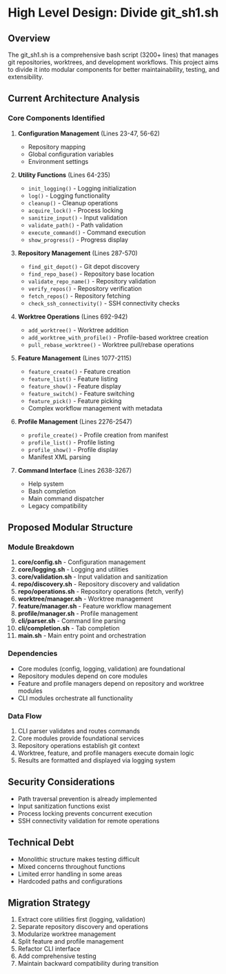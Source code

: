 # High Level Design: Divide git_sh1.sh

## Overview
The git_sh1.sh is a comprehensive bash script (3200+ lines) that manages git repositories, worktrees, and development workflows. This project aims to divide it into modular components for better maintainability, testing, and extensibility.

## Current Architecture Analysis

### Core Components Identified
1. **Configuration Management** (Lines 23-47, 56-62)
   - Repository mapping
   - Global configuration variables
   - Environment settings

2. **Utility Functions** (Lines 64-235)
   - `init_logging()` - Logging initialization
   - `log()` - Logging functionality  
   - `cleanup()` - Cleanup operations
   - `acquire_lock()` - Process locking
   - `sanitize_input()` - Input validation
   - `validate_path()` - Path validation
   - `execute_command()` - Command execution
   - `show_progress()` - Progress display

3. **Repository Management** (Lines 287-570)
   - `find_git_depot()` - Git depot discovery
   - `find_repo_base()` - Repository base location
   - `validate_repo_name()` - Repository validation
   - `verify_repos()` - Repository verification
   - `fetch_repos()` - Repository fetching
   - `check_ssh_connectivity()` - SSH connectivity checks

4. **Worktree Operations** (Lines 692-942)
   - `add_worktree()` - Worktree addition
   - `add_worktree_with_profile()` - Profile-based worktree creation
   - `pull_rebase_worktree()` - Worktree pull/rebase operations

5. **Feature Management** (Lines 1077-2115)
   - `feature_create()` - Feature creation
   - `feature_list()` - Feature listing
   - `feature_show()` - Feature display
   - `feature_switch()` - Feature switching
   - `feature_pick()` - Feature picking
   - Complex workflow management with metadata

6. **Profile Management** (Lines 2276-2547)
   - `profile_create()` - Profile creation from manifest
   - `profile_list()` - Profile listing
   - `profile_show()` - Profile display
   - Manifest XML parsing

7. **Command Interface** (Lines 2638-3267)
   - Help system
   - Bash completion
   - Main command dispatcher
   - Legacy compatibility

## Proposed Modular Structure

### Module Breakdown
1. **core/config.sh** - Configuration management
2. **core/logging.sh** - Logging and utilities
3. **core/validation.sh** - Input validation and sanitization
4. **repo/discovery.sh** - Repository discovery and validation
5. **repo/operations.sh** - Repository operations (fetch, verify)
6. **worktree/manager.sh** - Worktree management
7. **feature/manager.sh** - Feature workflow management
8. **profile/manager.sh** - Profile management
9. **cli/parser.sh** - Command line parsing
10. **cli/completion.sh** - Tab completion
11. **main.sh** - Main entry point and orchestration

### Dependencies
- Core modules (config, logging, validation) are foundational
- Repository modules depend on core modules
- Feature and profile managers depend on repository and worktree modules
- CLI modules orchestrate all functionality

### Data Flow
1. CLI parser validates and routes commands
2. Core modules provide foundational services
3. Repository operations establish git context
4. Worktree, feature, and profile managers execute domain logic
5. Results are formatted and displayed via logging system

## Security Considerations
- Path traversal prevention is already implemented
- Input sanitization functions exist
- Process locking prevents concurrent execution
- SSH connectivity validation for remote operations

## Technical Debt
- Monolithic structure makes testing difficult
- Mixed concerns throughout functions
- Limited error handling in some areas
- Hardcoded paths and configurations

## Migration Strategy
1. Extract core utilities first (logging, validation)
2. Separate repository discovery and operations
3. Modularize worktree management
4. Split feature and profile management
5. Refactor CLI interface
6. Add comprehensive testing
7. Maintain backward compatibility during transition
